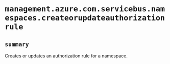 # `management.azure.com.servicebus.namespaces.createorupdateauthorizationrule`

## `summary`
Creates or updates an authorization rule for a namespace.


